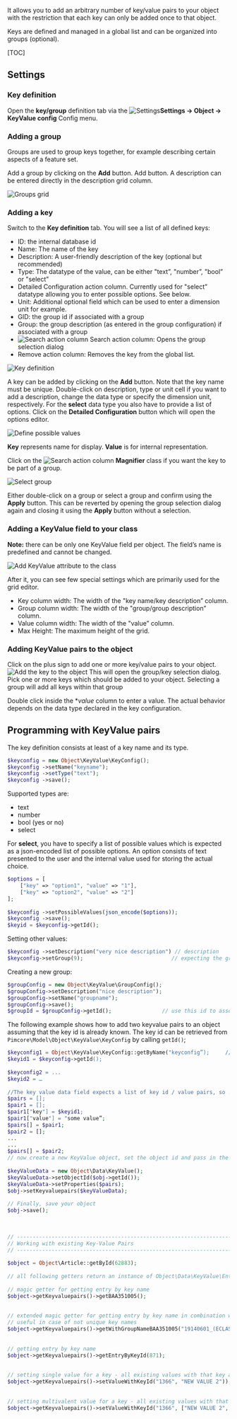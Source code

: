 It allows you to add an arbitrary number of key/value pairs to your object with the restriction that each key can only be added once to that object.

Keys are defined and managed in a global list and can be organized into groups (optional).

[TOC]

## Settings

### Key definition

[comment]: #(TODOinlineimgs)

<div class="inline-imgs">

Open the **key/group** definition tab via the ![Settings](/img/dev/Icon_settings.png)**Settings -> Object -> KeyValue config** Config menu.

</div>

### Adding a group

Groups are used to group keys together, for example describing certain aspects of a feature set.

Add a group by clicking on the **Add** button. Add button. A description can be entered directly in the description grid column.

![Groups grid](/img/dev/Objects_KeyValue_Groups.png)

### Adding a key

Switch to the **Key definition** tab. You will see a list of all defined keys:

[comment]: #(TODOinlineimgs)

<div class="inline-imgs">


* ID: the internal database id
* Name: The name of the key
* Description: A user-friendly description of the key (optional but recommended)
* Type: The datatype of the value, can be either "text”, "number”, "bool” or "select”
* Detailed Configuration action column. Currently used for "select” datatype allowing you to enter possible options. See below.
* Unit: Additional optional field which can be used to enter a dimension unit for example.
* GID: the group id if associated with a group
* Group: the group description (as entered in the group configuration) if associated with a group
* ![Search action column](/img/dev/Icon_magnifier.png) Search action column:  Opens the group selection dialog
* Remove action column: Removes the key from the global list.

</div>

![Key definition](/img/dev/Objects_KeyValue_Keys.png)

A key can be added by clicking on the **Add** button. Note that the key name must be unique. 
Double-click on description, type or unit cell if you want to add a description, change the data type or specify the dimension unit, respectively.
For the **select** data type you also have to provide a list of options. 
Click on the **Detailed Configuration** button which will open the options editor.

![Define possible values](/img/dev/Objects_KeyValue_Options.png)

**Key** represents name for display.
**Value** is for internal representation.

[comment]: #(TODOinlineimgs)

<div class="inline-imgs">

Click on the ![Search action column](/img/dev/Icon_magnifier.png) **Magnifier** class if you want the key to be part of a group.

</div>

![Select group](/img/dev/Objects_KeyValue_SelectGroup.png)

Either double-click on a group or select a group and confirm using the **Apply** button. 
This can be reverted by opening the group selection dialog again and closing it using the **Apply** button without a selection.

### Adding a KeyValue field to your class

**Note:** there can be only one KeyValue field per object. 
The field’s name is predefined and cannot be changed.

![Add KeyValue attribute to the class](/img/dev/Objects_KeyValue_AddToClass.png)

After it, you can see few special settings which are primarily used for the grid editor.

* Key column width: The width of the "key name/key description” column.
* Group column width: The width of the "group/group description” column.
* Value column width: The width of the "value” column.
* Max Height: The maximum height of the grid.

### Adding KeyValue pairs to the object

[comment]: #(TODOinlineimgs)

<div class="inline-imgs">

Click on the plus sign to add one or more key/value pairs to your object. ![Add the key to the object](/img/dev/Icon_add.png)
This will open the group/key selection dialog. 
Pick one or more keys which should be added to your object. 
Selecting a group will add all keys within that group

Double click inside the **value* column to enter  a value. 
The actual behavior depends on the data type declared in the key configuration.

</div>

## Programming with KeyValue pairs
The key definition consists at least of a key name and its type.

```php
$keyconfig = new Object\KeyValue\KeyConfig();            
$keyconfig ->setName("keyname");
$keyconfig ->setType("text");
$keyconfig ->save();
```

Supported types are:
* text
* number
* bool (yes or no)
* select

For **select**, you have to specify a list of possible values which is expected as a json-encoded list of possible options.
An option consists of text presented to the user and the internal value used for storing the actual choice.

```php
$options = [
    ["key" => "option1", "value" => "1"],
    ["key" => "option2", "value" => "2"]
];
 
$keyconfig ->setPossibleValues(json_encode($options));
$keyconfig ->save();
$keyid = $keyconfig->getId();
```

Setting other values:

```php
$keyconfig ->setDescription("very nice description") // description
$keyconfig->setGroup(9);                            // expecting the group’s id
```

Creating a new group:
```php
$groupConfig = new Object\KeyValue\GroupConfig();
$groupConfig->setDescription("nice description");
$groupConfig->setName("groupname");
$groupConfig->save();
$groupId = $groupConfig->getId();                // use this id to associate a key with a group
```

The following example shows how to add two keyvalue pairs to an object assuming that the key id is already known. 
The key id can be retrieved from ```Pimcore\Model\Object\KeyValue\KeyConfig``` by calling ```getId()```;

```php
$keyconfig1 = Object\KeyValue\KeyConfig::getByName("keyconfig”);     // look up the key config by name and retrieve the id
$keyid1 = $keyconfig->getId();
 
$keyconfig2 = ...
$keyid2 = …
 
//The key value data field expects a list of key id / value pairs, so ...
$pairs = [];
$pair1 = [];
$pair1["key"] = $keyid1;
$pair1["value"] = "some value”;
$pairs[] = $pair1;
$pair2 = [];
...
...
$pairs[] = $pair2;
// now create a new KeyValue object, set the object id and pass in the key/value pairs.
 
$keyValueData = new Object\Data\KeyValue();
$keyValueData->setObjectId($obj->getId());
$keyValueData->setProperties($pairs);
$obj->setKeyvaluepairs($keyValueData);
 
// Finally, save your object
$obj->save();
 
 
 
// -------------------------------------------------------------------------------------
// Working with existing Key-Value Pairs
// -------------------------------------------------------------------------------------
 
$object = Object\Article::getById(62883);
 
// all following getters return an instance of Object\Data\KeyValue\Entry
 
// magic getter for getting entry by key name
$object->getKeyvaluepairs()->getBAA351005();
 
 
// extended magic getter for getting entry by key name in combination with group name
// useful in case of not unique key names
$object->getKeyvaluepairs()->getWithGroupNameBAA351005("19140601_(ECLASS-6.0)");
 
 
// getting entry by key name
$object->getKeyvaluepairs()->getEntryByKeyId(871);
 
 
// setting single value for a key - all existing values with that key are removed
$object->getKeyvaluepairs()->setValueWithKeyId("1366", "NEW VALUE 2"));
 
 
// setting multivalent value for a key - all existing values with that key are removed
$object->getKeyvaluepairs()->setValueWithKeyId("1366", ["NEW VALUE 2", "NEW VALUE 3"]);
```